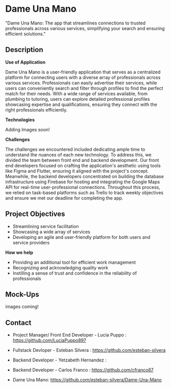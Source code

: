 # Dame Una Mano

"Dame Una Mano: The app that streamlines connections to trusted professionals across various services, simplifying your search and ensuring efficient solutions."

##  Description 

**Use of Application**

Dame Una Mano is a user-friendly application that serves as a centralized platform for connecting users with a diverse array of professionals across various services. Professionals can easily advertise their services, while users can conveniently search and filter through profiles to find the perfect match for their needs. With a wide range of services available, from plumbing to tutoring, users can explore detailed professional profiles showcasing expertise and qualifications, ensuring they connect with the right professionals efficiently.

**Technologies**

Adding Images soon!

**Challenges**

The challenges we encountered included dedicating ample time to understand the nuances of each new technology. To address this, we divided the team between front end and backend development. Our front end developers focused on crafting the application's aesthetic using tools like Figma and Flutter, ensuring it aligned with the project's concept. Meanwhile, the backend developers concentrated on building the database infrastructure using Firebase for hosting and integrating the Google Maps API for real-time user-professional connections. Throughout this process, we relied on task-based platforms such as Trello to track weekly objectives and ensure we met our deadline for completing the app.

## Project Objectives

* Streamlining service facilitation
* Showcasing a wide array of services
* Developing an agile and user-friendly platform for both users and service providers

**How we help**
* Providing an additional tool for efficient work management
* Recognizing and acknowledging quality work
* Instilling a sense of trust and confidence in the reliability of professionals

## Mock-Ups

images coming!

## Contact
* Project Manager/ Front End Developer - Lucia Puppo : https://github.com/LuciaPuppo897
* Fullstack Devloper - Esteban Silvera : https://github.com/esteban-silvera
* Backend Developer - Yetzabeth Hernandez : 
* Backend Developer - Carlos Franco : https://github.com/cfranco87

* Dame Una Mano: https://github.com/esteban-silvera/Dame-Una-Mano







